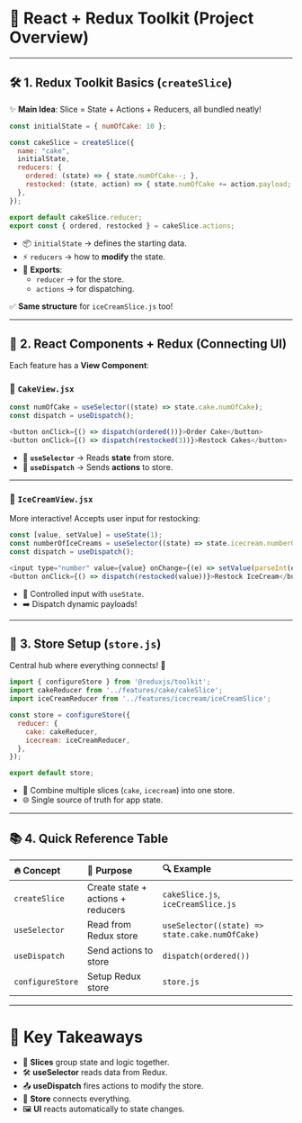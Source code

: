 # 🌟 React + Redux Toolkit (Project Overview)

---

## 🛠️ 1. Redux Toolkit Basics (`createSlice`)

✨ **Main Idea**: Slice = State + Actions + Reducers, all bundled neatly!

```javascript
const initialState = { numOfCake: 10 };

const cakeSlice = createSlice({
  name: "cake",
  initialState,
  reducers: {
    ordered: (state) => { state.numOfCake--; },
    restocked: (state, action) => { state.numOfCake += action.payload; },
  },
});

export default cakeSlice.reducer;
export const { ordered, restocked } = cakeSlice.actions;
```

- 📦 `initialState` → defines the starting data.
- ⚡ `reducers` → how to **modify** the state.
- 🚀 **Exports**:
  - `reducer` → for the store.
  - `actions` → for dispatching.

✅ **Same structure** for `iceCreamSlice.js` too!

---

## 👥 2. React Components + Redux (Connecting UI)

Each feature has a **View Component**:

### 🍰 `CakeView.jsx`
```javascript
const numOfCake = useSelector((state) => state.cake.numOfCake);
const dispatch = useDispatch();

<button onClick={() => dispatch(ordered())}>Order Cake</button>
<button onClick={() => dispatch(restocked(3))}>Restock Cakes</button>
```

- 👀 **`useSelector`** → Reads **state** from store.
- 📣️ **`useDispatch`** → Sends **actions** to store.

---

### 🍦 `IceCreamView.jsx`
More interactive! Accepts user input for restocking:

```javascript
const [value, setValue] = useState(1);
const numberOfIceCreams = useSelector((state) => state.icecream.numberOfIceCreams);
const dispatch = useDispatch();

<input type="number" value={value} onChange={(e) => setValue(parseInt(e.target.value))} />
<button onClick={() => dispatch(restocked(value))}>Restock IceCream</button>
```

- 🎯 Controlled input with `useState`.
- ➡️ Dispatch dynamic payloads!

---

## 🏧 3. Store Setup (`store.js`)

Central hub where everything connects! 🔌

```javascript
import { configureStore } from '@reduxjs/toolkit';
import cakeReducer from '../features/cake/cakeSlice';
import iceCreamReducer from '../features/icecream/iceCreamSlice';

const store = configureStore({
  reducer: {
    cake: cakeReducer,
    icecream: iceCreamReducer,
  },
});

export default store;
```

- 🧹 Combine multiple slices (`cake`, `icecream`) into one store.
- 🌐 Single source of truth for app state.

---

## 📚 4. Quick Reference Table

| 🔥 Concept | 📝 Purpose | 🔍 Example |
| :-- | :-- | :-- |
| `createSlice` | Create state + actions + reducers | `cakeSlice.js`, `iceCreamSlice.js` |
| `useSelector` | Read from Redux store | `useSelector((state) => state.cake.numOfCake)` |
| `useDispatch` | Send actions to store | `dispatch(ordered())` |
| `configureStore` | Setup Redux store | `store.js` |

---

# 🌟 Key Takeaways

- 🧠 **Slices** group state and logic together.
- 🛠️ **useSelector** reads data from Redux.
- 📤 **useDispatch** fires actions to modify the store.
- 🏧 **Store** connects everything.
- 🖼️ **UI** reacts automatically to state changes.
